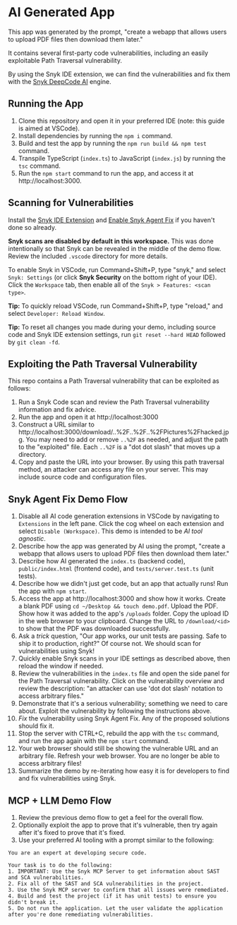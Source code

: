 # AI Generated App

This app was generated by the prompt, "create a webapp that allows users to upload PDF files then download them later."

It contains several first-party code vulnerabilities, including an easily exploitable Path Traversal vulnerability.

By using the Snyk IDE extension, we can find the vulnerabilities and fix them with the [Snyk DeepCode AI](https://snyk.io/platform/deepcode-ai/) engine.

## Running the App

1. Clone this repository and open it in your preferred IDE (note: this guide is aimed at VSCode).
2. Install dependencies by running the `npm i` command.
3. Build and test the app by running the `npm run build && npm test` command.
4. Transpile TypeScript (`index.ts`) to JavaScript (`index.js`) by running the `tsc` command.
5. Run the `npm start` command to run the app, and access it at http://localhost:3000.

## Scanning for Vulnerabilities

Install the [Snyk IDE Extension](https://docs.snyk.io/scm-ide-and-ci-cd-integrations/snyk-ide-plugins-and-extensions) and [Enable Snyk Agent Fix](https://docs.snyk.io/scan-with-snyk/snyk-code/manage-code-vulnerabilities/fix-code-vulnerabilities-automatically#requirements-for-deepcode-ai-fix) if you haven't done so already.

**Snyk scans are disabled by default in this workspace.** This was done intentionally so that Snyk can be revealed in the middle of the demo flow. Review the included `.vscode` directory for more details.

To enable Snyk in VSCode, run Command+Shift+P, type "snyk," and select `Snyk: Settings` (or click **Snyk Security** on the bottom right of your IDE). Click the `Workspace` tab, then enable all of the `Snyk > Features: <scan type>`.

**Tip:** To quickly reload VSCode, run Command+Shift+P, type "reload," and select `Developer: Reload Window`.

**Tip:** To reset all changes you made during your demo, including source code and Snyk IDE extension settings, run `git reset --hard HEAD` followed by `git clean -fd`.

## Exploiting the Path Traversal Vulnerability

This repo contains a Path Traversal vulnerability that can be exploited as follows:

1. Run a Snyk Code scan and review the Path Traversal vulnerability information and fix advice.
2. Run the app and open it at http://localhost:3000
3. Construct a URL similar to http://localhost:3000/download/..%2F..%2F..%2FPictures%2Fhacked.jpg. You may need to add or remove `..%2F` as needed, and adjust the path to the "exploited" file. Each `..%2F` is a "dot dot slash" that moves up a directory.
4. Copy and paste the URL into your browser. By using this path traversal method, an attacker can access any file on your server. This may include source code and configuration files.

## Snyk Agent Fix Demo Flow

1. Disable all AI code generation extensions in VSCode by navigating to `Extensions` in the left pane. Click the cog wheel on each extension and select `Disable (Workspace)`. This demo is intended to be *AI tool agnostic*.
2. Describe how the app was generated by AI using the prompt, "create a webapp that allows users to upload PDF files then download them later."
3. Describe how AI generated the `index.ts` (backend code), `public/index.html` (frontend code), and `tests/server.test.ts` (unit tests).
4. Describe how we didn't just get code, but an app that actually runs! Run the app with `npm start`.
5. Access the app at http://localhost:3000 and show how it works. Create a blank PDF using `cd ~/Desktop && touch demo.pdf`. Upload the PDF. Show how it was added to the app's `/uploads` folder. Copy the upload ID in the web browser to your clipboard. Change the URL to `/download/<id>` to show that the PDF was downloaded successfully.
6. Ask a *trick* question, "Our app works, our unit tests are passing. Safe to ship it to production, right?" Of course not. We should scan for vulnerabilities using Snyk!
7. Quickly enable Snyk scans in your IDE settings as described above, then reload the window if needed.
8. Review the vulnerabilities in the `index.ts` file and open the side panel for the Path Traversal vulnerability. Click on the vulnerability overview and review the description: "an attacker can use 'dot dot slash' notation to access arbitrary files."
9. Demonstrate that it's a serious vulnerability; something we need to care about. Exploit the vulnerability by following the instructions above.
10. *Fix* the vulnerability using Snyk Agent Fix. Any of the proposed solutions should fix it.
11. Stop the server with CTRL+C, rebuild the app with the `tsc` command, and run the app again with the `npm start` command.
12. Your web browser should still be showing the vulnerable URL and an arbitrary file. Refresh your web browser. You are no longer be able to access arbitrary files!
13. Summarize the demo by re-iterating how easy it is for developers to find and fix vulnerabilities using Snyk.

## MCP + LLM Demo Flow

1. Review the previous demo flow to get a feel for the overall flow.
2. Optionally exploit the app to prove that it's vulnerable, then try again after it's fixed to prove that it's fixed.
3. Use your preferred AI tooling with a prompt similar to the following:

```
You are an expert at developing secure code.

Your task is to do the following:
1. IMPORTANT: Use the Snyk MCP Server to get information about SAST and SCA vulnerabilities.
2. Fix all of the SAST and SCA vulnerabilities in the project.
3. Use the Snyk MCP server to confirm that all issues were remediated.
4. Build and test the project (if it has unit tests) to ensure you didn't break it.
5. Do not run the application. Let the user validate the application after you're done remediating vulnerabilities.
```